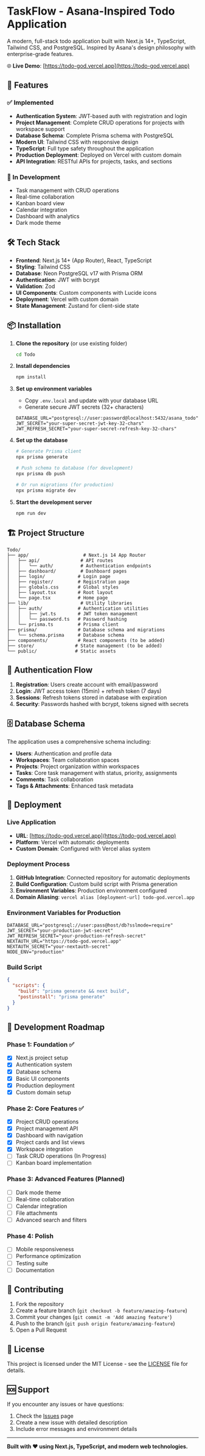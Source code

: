 # TaskFlow - Asana-Inspired Todo Application

A modern, full-stack todo application built with Next.js 14+, TypeScript, Tailwind CSS, and PostgreSQL. Inspired by Asana's design philosophy with enterprise-grade features.

🌐 **Live Demo**: [https://todo-god.vercel.app](https://todo-god.vercel.app)

## 🚀 Features

### ✅ Implemented
- **Authentication System**: JWT-based auth with registration and login
- **Project Management**: Complete CRUD operations for projects with workspace support
- **Database Schema**: Complete Prisma schema with PostgreSQL
- **Modern UI**: Tailwind CSS with responsive design
- **TypeScript**: Full type safety throughout the application
- **Production Deployment**: Deployed on Vercel with custom domain
- **API Integration**: RESTful APIs for projects, tasks, and sections

### 🚧 In Development
- Task management with CRUD operations
- Real-time collaboration
- Kanban board view
- Calendar integration
- Dashboard with analytics
- Dark mode theme

## 🛠 Tech Stack

- **Frontend**: Next.js 14+ (App Router), React, TypeScript
- **Styling**: Tailwind CSS
- **Database**: Neon PostgreSQL v17 with Prisma ORM
- **Authentication**: JWT with bcrypt
- **Validation**: Zod
- **UI Components**: Custom components with Lucide icons
- **Deployment**: Vercel with custom domain
- **State Management**: Zustand for client-side state

## 📦 Installation

1. **Clone the repository** (or use existing folder)
   ```bash
   cd Todo
   ```

2. **Install dependencies**
   ```bash
   npm install
   ```

3. **Set up environment variables**
   - Copy `.env.local` and update with your database URL
   - Generate secure JWT secrets (32+ characters)
   ```env
   DATABASE_URL="postgresql://user:password@localhost:5432/asana_todo"
   JWT_SECRET="your-super-secret-jwt-key-32-chars"
   JWT_REFRESH_SECRET="your-super-secret-refresh-key-32-chars"
   ```

4. **Set up the database**
   ```bash
   # Generate Prisma client
   npx prisma generate
   
   # Push schema to database (for development)
   npx prisma db push
   
   # Or run migrations (for production)
   npx prisma migrate dev
   ```

5. **Start the development server**
   ```bash
   npm run dev
   ```

## 🏗 Project Structure

```
Todo/
├── app/                    # Next.js 14 App Router
│   ├── api/               # API routes
│   │   └── auth/          # Authentication endpoints
│   ├── dashboard/         # Dashboard pages
│   ├── login/            # Login page
│   ├── register/         # Registration page
│   ├── globals.css       # Global styles
│   ├── layout.tsx        # Root layout
│   └── page.tsx          # Home page
├── lib/                   # Utility libraries
│   ├── auth/             # Authentication utilities
│   │   ├── jwt.ts        # JWT token management
│   │   └── password.ts   # Password hashing
│   └── prisma.ts         # Prisma client
├── prisma/               # Database schema and migrations
│   └── schema.prisma     # Database schema
├── components/           # React components (to be added)
├── store/               # State management (to be added)
└── public/              # Static assets
```

## 🔐 Authentication Flow

1. **Registration**: Users create account with email/password
2. **Login**: JWT access token (15min) + refresh token (7 days)
3. **Sessions**: Refresh tokens stored in database with expiration
4. **Security**: Passwords hashed with bcrypt, tokens signed with secrets

## 🗄 Database Schema

The application uses a comprehensive schema including:
- **Users**: Authentication and profile data
- **Workspaces**: Team collaboration spaces
- **Projects**: Project organization within workspaces
- **Tasks**: Core task management with status, priority, assignments
- **Comments**: Task collaboration
- **Tags & Attachments**: Enhanced task metadata

## 🚀 Deployment

### Live Application
- **URL**: [https://todo-god.vercel.app](https://todo-god.vercel.app)
- **Platform**: Vercel with automatic deployments
- **Custom Domain**: Configured with Vercel alias system

### Deployment Process
1. **GitHub Integration**: Connected repository for automatic deployments
2. **Build Configuration**: Custom build script with Prisma generation
3. **Environment Variables**: Production environment configured
4. **Domain Aliasing**: `vercel alias [deployment-url] todo-god.vercel.app`

### Environment Variables for Production
```env
DATABASE_URL="postgresql://user:pass@host/db?sslmode=require"
JWT_SECRET="your-production-jwt-secret"
JWT_REFRESH_SECRET="your-production-refresh-secret"
NEXTAUTH_URL="https://todo-god.vercel.app"
NEXTAUTH_SECRET="your-nextauth-secret"
NODE_ENV="production"
```

### Build Script
```json
{
  "scripts": {
    "build": "prisma generate && next build",
    "postinstall": "prisma generate"
  }
}
```

## 📱 Development Roadmap

### Phase 1: Foundation ✅
- [x] Next.js project setup
- [x] Authentication system  
- [x] Database schema
- [x] Basic UI components
- [x] Production deployment
- [x] Custom domain setup

### Phase 2: Core Features ✅ 
- [x] Project CRUD operations
- [x] Project management API
- [x] Dashboard with navigation
- [x] Project cards and list views
- [x] Workspace integration
- [ ] Task CRUD operations (In Progress)
- [ ] Kanban board implementation

### Phase 3: Advanced Features (Planned)
- [ ] Dark mode theme
- [ ] Real-time collaboration
- [ ] Calendar integration
- [ ] File attachments
- [ ] Advanced search and filters

### Phase 4: Polish
- [ ] Mobile responsiveness
- [ ] Performance optimization
- [ ] Testing suite
- [ ] Documentation

## 🤝 Contributing

1. Fork the repository
2. Create a feature branch (`git checkout -b feature/amazing-feature`)
3. Commit your changes (`git commit -m 'Add amazing feature'`)
4. Push to the branch (`git push origin feature/amazing-feature`)
5. Open a Pull Request

## 📝 License

This project is licensed under the MIT License - see the [LICENSE](LICENSE) file for details.

## 🆘 Support

If you encounter any issues or have questions:
1. Check the [Issues](../../issues) page
2. Create a new issue with detailed description
3. Include error messages and environment details

---

**Built with ❤️ using Next.js, TypeScript, and modern web technologies.**
